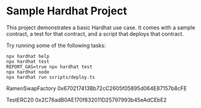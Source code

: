 # Sample Hardhat Project

This project demonstrates a basic Hardhat use case. It comes with a sample contract, a test for that contract, and a script that deploys that contract.

Try running some of the following tasks:

```shell
npx hardhat help
npx hardhat test
REPORT_GAS=true npx hardhat test
npx hardhat node
npx hardhat run scripts/deploy.ts
```

RamenSwapFactory
0x670217413Bb72cC2605f05895d064E87157b8cFE

TestERC20
0x2C76adB0AE170f832011D25797993b45eAdCEbE2